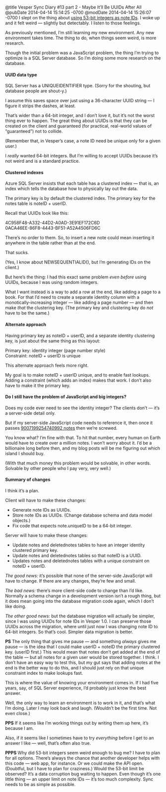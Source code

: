 @title Vesper Sync Diary #13 part 2 - Maybe It’ll Be UUIDs After All
@pubDate 2014-04-14 15:14:25 -0700
@modDate 2014-04-14 15:26:07 -0700
I slept on the thing about <a href="http://inessential.com/2014/04/13/vesper_sync_diary_13_unlucky_13">using 53-bit integers as note IDs</a>. I woke up and it felt weird — slightly but detectably. I listen to those feelings.

As previously mentioned, I’m still learning my new environment. Any new environment takes time. The thing to do, when things seem weird, is more research.

Though the initial problem was a JavaScript problem, the thing I’m trying to optimize is a SQL Server database. So I’m doing some more research on the database.

#### UUID data type

SQL Server has a UNIQUEIDENTIFIER type. (Sorry for the shouting, but database people are shout-y.)

I assume this saves space over just using a 36-character UUID string — I figure it strips the dashes, at least.

That’s wider than a 64-bit integer, and I don’t love it, but it’s not the worst thing ever to happen. The great thing about UUIDs is that they can be created on the client and guaranteed (for practical, real-world values of “guaranteed”) not to collide.

(Remember that, in Vesper’s case, a note ID need be unique only for a given user.)

I *really* wanted 64-bit integers. But I’m willing to accept UUIDs because it’s not weird and is a standard practice.

#### Clustered indexes

Azure SQL Server insists that each table has a clustered index — that is, an index which tells the database how to physically lay out the data.

The primary key is by default the clustered index. The primary key for the notes table is noteID + userID.

Recall that UUIDs look like this:

4C958F48-A332-44D2-A0AD-3E91EF172C6D<br />
0ACA46EE-86F8-4443-BF51-A52A4506FD6C

There’s no order to them. So, to insert a new note could mean inserting it anywhere in the table rather than at the end.

That sucks.

(Yes, I know about NEWSEQUENTIALID(), but I’m generating IDs on the client.)

But here’s the thing: I had this exact same problem <em>even before</em> using UUIDs, because I was using random integers.

What I want instead is a way to add a row at the end, like adding a page to a book. For that I’d need to create a separate identity column with a monotically-increasing integer — like adding a page number — and then make *that* the clustering key. (The primary key and clustering key do *not* have to be the same.)

#### Alternate approach

Having primary key as noteID + userID, and a separate identity clustering key, is just about the same thing as this layout:

Primary key: identity integer (page number style)<br />
Constraint: noteID + userID is unique

This alternate approach feels more right.

My goal is to make noteID + userID unique, and to enable fast lookups. Adding a constraint (which adds an index) makes that work. I don’t also have to make it the primary key.

#### Do I still have the problem of JavaScript and big integers?

Does my code ever need to see the identity integer? The clients don’t — it’s a server-side detail only.

But if my server-side JavaScript code needs to reference it, then once it passes <a href="http://inessential.com/2014/04/13/vesper_sync_diary_13_unlucky_13">9007199254740992 notes</a> then we’re screwed.

You know what? I’m fine with that. To hit that number, every human on Earth would have to create over a million notes. I won’t worry about it. I’d be a billionaire long before then, and my blog posts will be me figuring out which island I should buy.

(With that much money this problem would be solvable, in other words. Solvable by other people who I pay very, very well.)

#### Summary of changes

I think it’s a plan.

Client will have to make these changes:

* Generate note IDs as UUIDs.
* Store note IDs as UUIDs. (Change database schema and data model objects.)
* Fix code that expects note.uniqueID to be a 64-bit integer.

Server will have to make these changes:

* Update notes and deletednotes tables to have an integer identity clustered primary key.
* Update notes and deletednotes tables so that noteID is a UUID.
* Updates notes and deletednotes tables with a unique constraint on noteID + userID.

<em>The good news:</em> it’s possible that none of the server-side JavaScript will have to change. If there are any changes, they’re few and small.

<em>The bad news:</em> there’s more client-side code to change than I’d like. Normally a schema change in a development version isn’t a rough thing, but it does mean going into the database migration code again, which I don’t like doing.

<em>The other good news:</em> but the database migration will actually be simpler, since I was using UUIDs for note IDs in Vesper 1.0. I can preserve those UUIDs across the migration, where until just now I was changing note ID to 64-bit integers. So that’s cool. Simpler data migration is better.

<strong>PS</strong> The only thing that gives me pause — and something <em>always</em> gives me pause — is the idea that I could make userID + noteID the primary clustered key. (userID first.) This would mean that notes don’t get added at the end of the table — but all notes for a given user would be stored together. I think. I don’t have an easy way to test this, but my gut says that adding notes at the end is the better way to do this, and I should just rely on that unique constraint index to make lookups fast.

This is where the value of knowing your environment comes in. If I had five years, say, of SQL Server experience, I’d probably just know the best answer.

Well, the only way to learn an environment is to work in it, and that’s what I’m doing. Later I may look back and laugh. (Wouldn’t be the first time. Not even close.)

<strong>PPS</strong> If it seems like I’m working things out by writing them up here, it’s because I am.

Also, if it seems like I sometimes have to try <em>everything</em> before I get to an answer I like — well, that’s often also true.

<strong>PPPS</strong> Why did 53-bit integers seem weird enough to bug me? I have to plan for all options. There’s always the chance that another developer helps with this code — web app, for instance. Or we could make the API open. (Doubtful, but I have to plan for craziness.) Would the 53-bit limit be observed? It’s a data corruption bug waiting to happen. Even though it’s one little thing — an upper limit on note IDs — it’s too much complexity. Sync needs to be as simple as possible.
